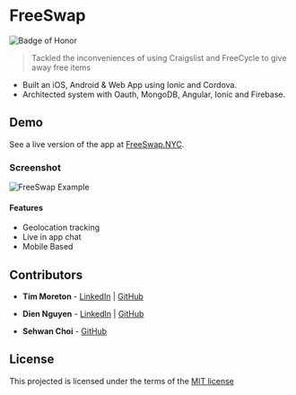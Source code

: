 # FreeSwap
![Badge of Honor](https://img.shields.io/badge/Built%20at-Fullstack-green.svg?style=flat-square)
> Tackled the inconveniences of using Craigslist and FreeCycle to give away free items
- Built an iOS, Android & Web App using Ionic and Cordova.
- Architected system with Oauth, MongoDB, Angular, Ionic and Firebase.

## Demo

See a live version of the app at [FreeSwap.NYC](http://www.freeswap.nyc).

### Screenshot

![FreeSwap Example](https://www.filepicker.io/api/file/Kc8c3bN2Tiqk2E7ie010)

#### Features

-	Geolocation tracking
-	Live in app chat
-	Mobile Based

## Contributors
* __Tim Moreton__ - [LinkedIn](https://www.linkedin.com/in/timothymoretonjr) | [GitHub](https://github.com/tmoreton)

* __Dien Nguyen__ - [LinkedIn](https://www.linkedin.com/profile/view?id=186278626&authType=name&authToken=IM4n&trk=miniprofile-name-link) | [GitHub](https://github.com/CarpeDN)

* __Sehwan Choi__ - [GitHub](https://github.com/sehwanchoi/sehwanchoi.github.io.sehwanchoi)


## License

This projected is licensed under the terms of the [MIT license](/LICENSE)

